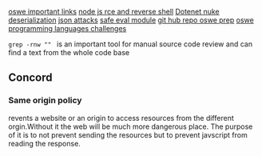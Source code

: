 [oswe important links](https://stacktrac3.co/oswe-review-awae-course/)
[node js rce and reverse shell](https://ibreak.software/2016/08/nodejs-rce-and-a-simple-reverse-shell/)
[Dotenet nuke deserialization](https://pentest-tools.com/blog/exploit-dotnetnuke-cookie-deserialization)
[json attacks](https://www.blackhat.com/docs/us-17/thursday/us-17-Munoz-Friday-The-13th-JSON-Attacks-wp.pdf)
[safe eval module](https://www.wispwisp.com/index.php/2019/08/16/cve-2017-16088-poc/)
[git hub repo oswe prep](https://github.com/kajalNair/OSWE-Prep?tab=readme-ov-file)
[oswe programming languages challenges](https://github.com/wetw0rk/AWAE-PREP)



```grep -rnw ""	``` is an important tool for manual source code review and can find a text from the whole code base


## Concord
### Same origin policy
revents a website or an origin to access resources from the different orgin.Without it the web will be much more dangerous place.
The purpose of it is to not prevent sending the resources but to prevent javscript from reading the response.
